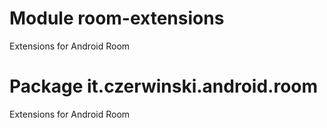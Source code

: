 # Module room-extensions

Extensions for Android Room

# Package it.czerwinski.android.room

Extensions for Android Room
